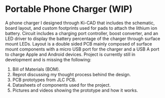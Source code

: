 # Portable Phone Charger (WIP)
A phone charger I designed through Ki-CAD that includes the schematic, board layout, and custom footprints used for pads to attach the lithium ion battery. Circuit includes a charging port controller, boost converter, and an LED driver to display the battery percentage of the charger through surface mount LEDs. Layout is a double sided PCB mainly composed of surface mount components with a micro USB port for the charger and a USB A port to charge Apple and Android devices. Project is currently still in development and is missing the following:

1. Bill of Materials (BOM).
2. Reprot discussing my thought process behind the design.
3. PCB prototypes from JLC PCB.
4. Datasheets of components used for the project. 
5. Pictures and videos showing the prototype and how it works.
